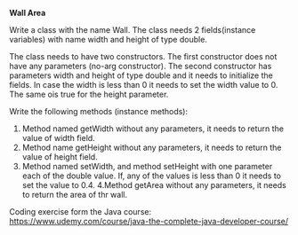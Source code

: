 **Wall Area**

Write a class with the name Wall. The class needs 2 fields(instance variables) with name width and height of type double.

The class needs to have two constructors. The first constructor does not have any parameters (no-arg constructor). 
The second constructor has parameters width and height of type double and it needs to initialize the fields.
In case the width is less than 0 it needs to set the width value to 0. The same ois true for the height parameter.

Write the following methods (instance methods):

1. Method named getWidth without any parameters, it needs to return the value of width field.
2. Method name getHeight without any parameters, it needs to return the value of height field.
3. Method named setWidth, and method setHeight with one parameter each of the double value. 
   If, any of the values is less than 0 it needs to set the value to 0.4.
4.Method getArea without any parameters, it needs to return the area of thr wall.
   

Coding exercise form the Java course: https://www.udemy.com/course/java-the-complete-java-developer-course/
    

